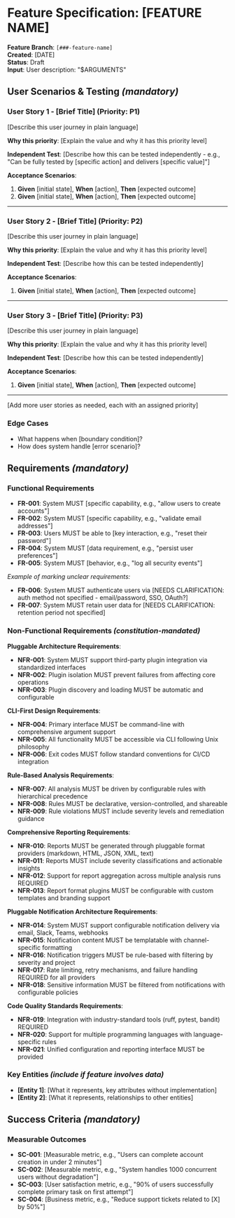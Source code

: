 # Feature Specification: [FEATURE NAME]

**Feature Branch**: `[###-feature-name]`  
**Created**: [DATE]  
**Status**: Draft  
**Input**: User description: "$ARGUMENTS"

## User Scenarios & Testing *(mandatory)*

<!--
  IMPORTANT: User stories should be PRIORITIZED as user journeys ordered by importance.
  Each user story/journey must be INDEPENDENTLY TESTABLE - meaning if you implement just ONE of them,
  you should still have a viable MVP (Minimum Viable Product) that delivers value.
  
  Assign priorities (P1, P2, P3, etc.) to each story, where P1 is the most critical.
  Think of each story as a standalone slice of functionality that can be:
  - Developed independently
  - Tested independently
  - Deployed independently
  - Demonstrated to users independently
-->

### User Story 1 - [Brief Title] (Priority: P1)

[Describe this user journey in plain language]

**Why this priority**: [Explain the value and why it has this priority level]

**Independent Test**: [Describe how this can be tested independently - e.g., "Can be fully tested by [specific action] and delivers [specific value]"]

**Acceptance Scenarios**:

1. **Given** [initial state], **When** [action], **Then** [expected outcome]
2. **Given** [initial state], **When** [action], **Then** [expected outcome]

---

### User Story 2 - [Brief Title] (Priority: P2)

[Describe this user journey in plain language]

**Why this priority**: [Explain the value and why it has this priority level]

**Independent Test**: [Describe how this can be tested independently]

**Acceptance Scenarios**:

1. **Given** [initial state], **When** [action], **Then** [expected outcome]

---

### User Story 3 - [Brief Title] (Priority: P3)

[Describe this user journey in plain language]

**Why this priority**: [Explain the value and why it has this priority level]

**Independent Test**: [Describe how this can be tested independently]

**Acceptance Scenarios**:

1. **Given** [initial state], **When** [action], **Then** [expected outcome]

---

[Add more user stories as needed, each with an assigned priority]

### Edge Cases

<!--
  ACTION REQUIRED: The content in this section represents placeholders.
  Fill them out with the right edge cases.
-->

- What happens when [boundary condition]?
- How does system handle [error scenario]?

## Requirements *(mandatory)*

<!--
  ACTION REQUIRED: The content in this section represents placeholders.
  Fill them out with the right functional requirements.
-->

### Functional Requirements

- **FR-001**: System MUST [specific capability, e.g., "allow users to create accounts"]
- **FR-002**: System MUST [specific capability, e.g., "validate email addresses"]  
- **FR-003**: Users MUST be able to [key interaction, e.g., "reset their password"]
- **FR-004**: System MUST [data requirement, e.g., "persist user preferences"]
- **FR-005**: System MUST [behavior, e.g., "log all security events"]

*Example of marking unclear requirements:*

- **FR-006**: System MUST authenticate users via [NEEDS CLARIFICATION: auth method not specified - email/password, SSO, OAuth?]
- **FR-007**: System MUST retain user data for [NEEDS CLARIFICATION: retention period not specified]

### Non-Functional Requirements *(constitution-mandated)*

**Pluggable Architecture Requirements**:
- **NFR-001**: System MUST support third-party plugin integration via standardized interfaces
- **NFR-002**: Plugin isolation MUST prevent failures from affecting core operations
- **NFR-003**: Plugin discovery and loading MUST be automatic and configurable

**CLI-First Design Requirements**:
- **NFR-004**: Primary interface MUST be command-line with comprehensive argument support
- **NFR-005**: All functionality MUST be accessible via CLI following Unix philosophy
- **NFR-006**: Exit codes MUST follow standard conventions for CI/CD integration

**Rule-Based Analysis Requirements**:
- **NFR-007**: All analysis MUST be driven by configurable rules with hierarchical precedence
- **NFR-008**: Rules MUST be declarative, version-controlled, and shareable
- **NFR-009**: Rule violations MUST include severity levels and remediation guidance

**Comprehensive Reporting Requirements**:
- **NFR-010**: Reports MUST be generated through pluggable format providers (markdown, HTML, JSON, XML, text)
- **NFR-011**: Reports MUST include severity classifications and actionable insights
- **NFR-012**: Support for report aggregation across multiple analysis runs REQUIRED
- **NFR-013**: Report format plugins MUST be configurable with custom templates and branding support

**Pluggable Notification Architecture Requirements**:
- **NFR-014**: System MUST support configurable notification delivery via email, Slack, Teams, webhooks
- **NFR-015**: Notification content MUST be templatable with channel-specific formatting
- **NFR-016**: Notification triggers MUST be rule-based with filtering by severity and project
- **NFR-017**: Rate limiting, retry mechanisms, and failure handling REQUIRED for all providers
- **NFR-018**: Sensitive information MUST be filtered from notifications with configurable policies

**Code Quality Standards Requirements**:
- **NFR-019**: Integration with industry-standard tools (ruff, pytest, bandit) REQUIRED
- **NFR-020**: Support for multiple programming languages with language-specific rules
- **NFR-021**: Unified configuration and reporting interface MUST be provided

### Key Entities *(include if feature involves data)*

- **[Entity 1]**: [What it represents, key attributes without implementation]
- **[Entity 2]**: [What it represents, relationships to other entities]

## Success Criteria *(mandatory)*

<!--
  ACTION REQUIRED: Define measurable success criteria.
  These must be technology-agnostic and measurable.
-->

### Measurable Outcomes

- **SC-001**: [Measurable metric, e.g., "Users can complete account creation in under 2 minutes"]
- **SC-002**: [Measurable metric, e.g., "System handles 1000 concurrent users without degradation"]
- **SC-003**: [User satisfaction metric, e.g., "90% of users successfully complete primary task on first attempt"]
- **SC-004**: [Business metric, e.g., "Reduce support tickets related to [X] by 50%"]
